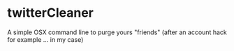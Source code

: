 twitterCleaner
==============

A simple OSX command line to purge yours "friends" (after an account hack for example ... in my case)
